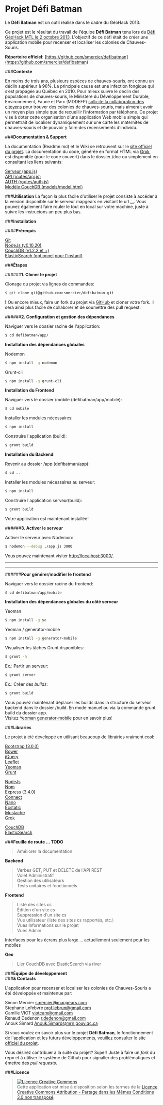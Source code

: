 # Projet Défi Batman

Le **Défi Batman** est un outil  réalisé dans le cadre du GéoHack 2013.

Ce projet est le résultat du travail de l'équipe **Défi Batman** tenu lors
du [Défi GéoHack MTL le 2 octobre 2013](http://defigeohackmtl.org/).  L'objectif de ce défi était de créer une
application mobile pour recenser et localiser les colonies de Chauves-Souris.


**Répertoire officiel:** [https://github.com/smercier/defibatman](https://github.com/smercier/defibatman)


###**Contexte**

En moins de trois ans, plusieurs espèces de chauves-souris, ont connu un déclin supérieur à 90%.
La principale cause est une infection fongique qui s’est propagée au Québec en 2010. Pour mieux
suivre le déclin des populations de chauves-souris, le Ministère du Développement Durable, Environnement,
Faune et Parc (MDDEFP) [sollicite la collaboration des citoyens](http://www.mddefp.gouv.qc.ca/infuseur/communique.asp?no=2538) pour trouver des colonies de chauves-souris, mais
aimerait avoir un moyen plus simple que de recueillir l’information par téléphone.
Ce projet vise à doter cette organisation d’une application Web mobile simple qui permettrait de localiser
dynamiquement sur une carte les maternités de chauves-souris et de pouvoir y faire des recensements d’individu.

###**Documentation & Support**

La documentation (Readme.md) et le Wiki se retrouvent sur le [site officiel du projet](https://github.com/smercier/defibatman). La documentation du code, générée en format HTML via [Grok](https://github.com/nevir/groc), est disponible (pour le code couvert) dans le dossier /doc ou simplement en consultant les liens suivants:  

[Serveur (app.js)](app.html)   
[API (routes/api.js)](routes/api.html)   
[AUTH (routes/auth.js)](routes/auth.html)   
[Modèle CouchDB (models/model.html)](models/model.html)   

###**Utilisation**
La façon la plus facile d'utiliser le projet consiste à accéder à la version disponible sur le serveur mapgears en visitant le url [...](). Vous pouvez également faire rouler le tout en local sur votre machine, juste à suivre les instrucions un peu plus bas.


###**Installation**
  
####**Prérequis**

[Git](http://git-scm.com/book/en/Getting-Started-Installing-Git)   
[NodeJs (v0.10.20)](http://nodejs.org/)    
[CouchDB (v1.2.2 et +)](http://couchdb.apache.org/)    
[ElasticSearch (optionnel pour l'instant)](http://www.elasticsearch.org/)    
    
    

###**Étapes**   

######**1. Cloner le projet**   

Clonage du projet via lignes de commandes:

``` sh
$ git clone git@github.com:smercier/defibatman.git
```

**!** Ou encore mieux, faire un fork du projet via [GitHub](https://github.com) et cloner votre fork. 
Il sera ainsi plus facile de collaborer et de soumettre des pull request. 

######**2. Configuration et gestion des dépendances**   

Naviguer vers le dossier racine de l'application:

``` sh
$ cd defibatman/app/
```

**Installation des dépendances globales**

Nodemon
``` sh
$ npm install -g nodemon
```

Grunt-cli
``` sh
$ npm install -g grunt-cli
```

**Installation du Frontend**

Naviguer vers le dossier /mobile (defibatman/app/mobile):

``` sh
$ cd mobile
```
Installer les modules nécessaires:

``` sh
$ npm install
```

Construire l'application (build):
``` sh
$ grunt build
```

**Installation du Backend**

Revenir au dossier /app (defibatman/app):

``` sh
$ cd ..
```
Installer les modules nécessaires au serveur:

``` sh
$ npm install
```

Construire l'application serveur(build):

``` sh
$ grunt build
```

Votre application est maintenant installée!

######**3. Activer le serveur**

Activer le serveur avec Nodemon:

``` sh
$ nodemon --debug ./app.js 3000
```

Vous pouvez maintenant visiter [http://localhost:3000/](http://localhost:3000/).

***
***

######**Pour générer/modifier le frontend**

Naviguer vers le dossier racine du frontend:

``` sh
$ cd defibatman/app/mobile
```

**Installation des dépendances globales du côté serveur**

Yeoman
``` sh
$ npm install -g yo
```
Yeoman / generator-mobile
``` sh
$ npm install -g generator-mobile
```

Visualiser les tâches Grunt disponibles:

``` sh
$ grunt -h
```
Ex.: Partir un serveur:

``` sh
$ grunt server
```

Ex.: Créer des *builds*:

``` sh
$ grunt build
```

Vous pouvez maintenant déplacer les builds dans la structure du serveur backend dans le dossier /build. En mode manuel ou via la commande grunt build du dossier app.    
Visitez [Yeoman generator-mobile](https://github.com/yeoman/generator-mobile) pour en savoir plus!

###**Libraries**

Le projet à été développé en utilisant beaucoup de librairies vraiment cool:

[Bootstrap (3.0.0)](https://github.com/twbs/bootstrap)  
[Bower](https://github.com/bower/bower)  
[jQuery](https://github.com/jquery/jquery)   
[Leaflet](http://leafletjs.com/)  
[Yeoman](http://yeoman.io/)  
[Grunt](http://gruntjs.com/)  

[NodeJs](http://nodejs.org/)  
[Npm](https://npmjs.org/)  
[Express (3.4.0)](http://expressjs.com/)  
[Connect](https://github.com/senchalabs/connect)  
[Nano](https://github.com/dscape/nano)  
[Ecstatic](https://github.com/jesusabdullah/node-ecstatic)  
[Mustache](https://npmjs.org/package/mustache)  
[Grok](https://github.com/nevir/groc)  

[CouchDB](http://couchdb.apache.org/)  
[ElasticSearch](http://www.elasticsearch.org/)  


###**Feuille de route  ... TODO**

> Améliorer la documentation   

**Backend**   
> Verbes GET, PUT et DELETE de l'API REST   
> Volet Administratif   
> Gestion des utilisateurs   
> Tests unitaires et fonctionnels   

**Frontend**  

> Liste des sites cs    
> Édition d'un site cs    
> Suppression d'un site cs    
> Vue utilisateur (liste des sites cs rapportés, etc.)   
> Vues Informations sur le projet   
> Vues Admin   

Interfaces pour les écrans plus large ... actuellement seulement pour les mobiles   

**Geo**  
> Lier CouchDB avec ElasticSearch via river    
      
      

###**Équipe de développement**    
###**& Contacts**

L'application pour recenser et localiser les colonies de Chauves-Souris a été développée et maintenue par:  
   
Simon Mercier <smercier@mapgears.com>   
Stephane Lefebvre <prof.lebrun@gmail.com>    
Camille VIOT <viotcam@gmail.com>  
Renaud Dedenon <r.dedenon@gmail.com>  
Anouk Simard <Anouk.Simard@mrn.gouv.qc.ca>  

Si vous voulez en savoir plus sur le projet **Défi Batman**, le fonctionnement de l'application et les futurs développements, veuillez consulter le [site officiel du projet](https://github.com/smercier/defibatman).

Vous désirez contribuer à la suite du projet? Super! Juste à faire un *fork* du repo et à utiliser le système de Github pour signaller des problématiques et émettre des *pull requests*.


###**Licence**    

> <a rel="license" href="http://creativecommons.org/licenses/by-sa/3.0/deed.fr">
> <img alt="Licence Creative Commons" style="border-width:0" src="http://i.creativecommons.org/l/by-sa/3.0/80x15.png" />
> </a><br />Cette application est mise à disposition selon les termes de la <a rel="license" href="http://creativecommons.org/licenses/by-sa/3.0/deed.fr">Licence Creative Commons Attribution -  Partage dans les Mêmes Conditions 3.0 non transposé</a>.